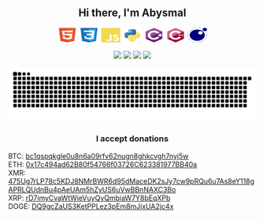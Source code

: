 <h2 align="center">Hi there, I'm Abysmal</h2>
<div style="display: inline_block" align="center">
  <img align="center" alt="html" height="30" width="40" src="https://raw.githubusercontent.com/devicons/devicon/master/icons/html5/html5-original.svg">
  <img align="center" alt="css" height="30" width="40" src="https://raw.githubusercontent.com/devicons/devicon/master/icons/css3/css3-original.svg">
  <img align="center" alt="js" height="30" width="40" src="https://raw.githubusercontent.com/devicons/devicon/master/icons/javascript/javascript-plain.svg">
  <img align="center" alt="python" height="30" width="40" src="https://raw.githubusercontent.com/devicons/devicon/master/icons/python/python-original.svg">
  <img align="center" alt="csharp" height="30" width="40" src="https://raw.githubusercontent.com/devicons/devicon/master/icons/csharp/csharp-original.svg">
  <img align="center" alt="cplusplus" height="30" width="40" src="https://raw.githubusercontent.com/devicons/devicon/master/icons/cplusplus/cplusplus-original.svg">
  <img align="center" alt="lua" height="30" width="40" src="https://raw.githubusercontent.com/devicons/devicon/master/icons/lua/lua-plain.svg">
</div>
  
<br>
 
<div align="center">
  <a href="https://twitter.com/Abysmal26" target="_blank"><img src="https://img.shields.io/badge/Twitter-1DA1F2?style=for-the-badge&logo=twitter&logoColor=white"></a>
  <a href="https://t.me/Abysmal26" target="_blank"><img src="https://img.shields.io/badge/Telegram-2CA5E0?style=for-the-badge&logo=telegram&logoColor=white" target="_blank"></a>
  <a href="mailto:abysmal26@tuta.io" target="_blank"><img src="https://img.shields.io/badge/Tutanota-840010?style=for-the-badge&logo=Tutanota&logoColor=white" target="_blank"></a>
  <a href="https://matrix.to/#/@ritzyvex:matrix.org" target="_blank"><img src="https://img.shields.io/badge/matrix-000000?style=for-the-badge&logo=Matrix&logoColor=white" target="_blank"></a>

  ![Snake animation][snake]
</div>

<h3 align="center">I accept donations</h3>

BTC: [bc1qspqkgle0u8n6a09rfv62nugn8ghkcvgh7nyj5w][btc]<br>
ETH: [0x17c494ad62B80f54766f03726C623381977BB40a][eth]<br>
XMR: [475Ug7rLP78c5KDJ8NMrBWR6d95dMaceDK2sJy7cw9pRQu6u7As8eY118gAPRLQUdnBu4pAeUAm5hZyUS6uVwBBnNAXC3Bo][xmr]<br>
XRP: [rD7imyCvaWtWieVuyQyQmbiaW7Y8bEqXPb][xrp]<br>
DOGE: [DQ9gcZaUS3KetPPLez3pEm8mJjxUA2jc4x][doge]

<!--* MarkDown Links -->

[btc]: bitcoin:bc1qspqkgle0u8n6a09rfv62nugn8ghkcvgh7nyj5w
[eth]: ethereum:0x17c494ad62B80f54766f03726C623381977BB40a
[xmr]: monero:475Ug7rLP78c5KDJ8NMrBWR6d95dMaceDK2sJy7cw9pRQu6u7As8eY118gAPRLQUdnBu4pAeUAm5hZyUS6uVwBBnNAXC3Bo
[xrp]: ripple:rD7imyCvaWtWieVuyQyQmbiaW7Y8bEqXPb
[doge]: dogecoin:DQ9gcZaUS3KetPPLez3pEm8mJjxUA2jc4x

<!--! Isso é atualizado a cada 7 horas -->
[snake]: https://github.com/Abysmal26/Abysmal26/blob/output/github-contribution-grid-snake.svg

<!--TODO: Hostear as propias imagens -->